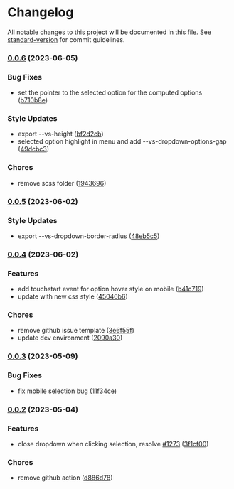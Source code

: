 # Changelog

All notable changes to this project will be documented in this file. See [standard-version](https://github.com/conventional-changelog/standard-version) for commit guidelines.

### [0.0.6](https://github.com/howard-tzw/vue3-select/compare/v0.0.5...v0.0.6) (2023-06-05)


### Bug Fixes

* set the pointer to the selected option for the computed options ([b710b8e](https://github.com/howard-tzw/vue3-select/commit/b710b8e9ba98ddaab6a75cdc4475236a3c128bea))


### Style Updates

* export --vs-height ([bf2d2cb](https://github.com/howard-tzw/vue3-select/commit/bf2d2cbe644ac8db1a2b8b5feac6bcbd4651809c))
* selected option highlight in menu and add --vs-dropdown-options-gap ([49dcbc3](https://github.com/howard-tzw/vue3-select/commit/49dcbc3f12bcba086f3bc597e730684a2389ae32))


### Chores

* remove scss folder ([1943696](https://github.com/howard-tzw/vue3-select/commit/194369614c48614c92171c5955b351a1fb2a3fc1))

### [0.0.5](https://github.com/howard-tzw/vue3-select/compare/v0.0.4...v0.0.5) (2023-06-02)


### Style Updates

* export  --vs-dropdown-border-radius ([48eb5c5](https://github.com/howard-tzw/vue3-select/commit/48eb5c579c3cf8225d40b5985f476af3fee22fb9))

### [0.0.4](https://github.com/howard-tzw/vue3-select/compare/v0.0.3...v0.0.4) (2023-06-02)


### Features

* add touchstart event for option hover style on mobile ([b41c719](https://github.com/howard-tzw/vue3-select/commit/b41c719846164773031fa28dd8422b116fb8ec13))
* update with new css style ([45046b6](https://github.com/howard-tzw/vue3-select/commit/45046b6745101962fad950fbbc858269adc9d81e))


### Chores

* remove github issue template ([3e6f55f](https://github.com/howard-tzw/vue3-select/commit/3e6f55f42817f7b5d2e4c96e2ff592f2446cff48))
* update dev environment ([2090a30](https://github.com/howard-tzw/vue3-select/commit/2090a30a24e6f9615fd9e5bfa70b7b9ace460c02))

### [0.0.3](https://github.com/howard-tzw/vue3-select/compare/v0.0.2...v0.0.3) (2023-05-09)


### Bug Fixes

* fix mobile selection bug ([11f34ce](https://github.com/howard-tzw/vue3-select/commit/11f34ce7d5f43e654bbba0bd1791c586f98f21ba))

### [0.0.2](https://github.com/howard-tzw/vue3-select/compare/v4.0.0-beta.6...v0.0.2) (2023-05-04)


### Features

* close dropdown when clicking selection, resolve [#1273](https://github.com/sagalbot/vue-select/issues/1273) ([3f1cf00](https://github.com/howard-tzw/vue3-select/commit/3f1cf00fbbe1898ed871e9a7a44b067f437dd1e3))


### Chores

* remove github action ([d886d78](https://github.com/howard-tzw/vue3-select/commit/d886d781b1db5c1e775610fbf54eda001a0c74f3))
